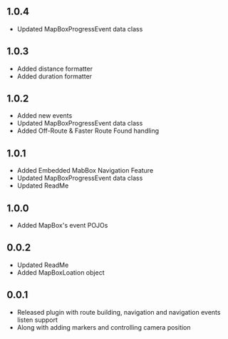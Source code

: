## 1.0.4

* Updated MapBoxProgressEvent data class

## 1.0.3

* Added distance formatter
* Added duration formatter

## 1.0.2

* Added new events
* Updated MapBoxProgressEvent data class
* Added Off-Route & Faster Route Found handling

## 1.0.1

* Added Embedded MabBox Navigation Feature
* Updated MapBoxProgressEvent data class
* Updated ReadMe

## 1.0.0

* Added MapBox's event POJOs

## 0.0.2

* Updated ReadMe
* Added MapBoxLoation object

## 0.0.1

* Released plugin with route building, navigation and navigation events listen support
* Along with adding markers and controlling camera position
